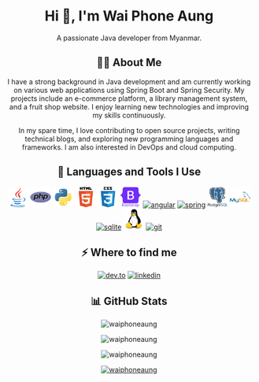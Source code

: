 <h1 align="center">Hi 👋, I'm Wai Phone Aung</h1>
<p align="center">A passionate Java developer from Myanmar.</p>

<h2 align="center">👨‍💻 About Me</h2>
<p align="center">I have a strong background in Java development and am currently working on various web applications using Spring Boot and Spring Security. My projects include an e-commerce platform, a library management system, and a fruit shop website. I enjoy learning new technologies and improving my skills continuously.</p>

<p align="center">In my spare time, I love contributing to open source projects, writing technical blogs, and exploring new programming languages and frameworks. I am also interested in DevOps and cloud computing.</p>

<h2 align="center">🚀 Languages and Tools I Use</h2>
<p align="center">
  <a href="https://www.java.com" target="_blank"><img src="https://raw.githubusercontent.com/devicons/devicon/master/icons/java/java-original.svg" alt="java" width="42" height="42" /></a>
  <a href="https://www.php.net" target="_blank"><img src="https://raw.githubusercontent.com/devicons/devicon/master/icons/php/php-original.svg" alt="php" width="42" height="42" /></a>
  <a href="https://www.python.org" target="_blank"><img src="https://raw.githubusercontent.com/devicons/devicon/master/icons/python/python-original.svg" alt="python" width="42" height="42" /></a>
  <a href="https://developer.mozilla.org/en-US/docs/Web/HTML" target="_blank"><img src="https://raw.githubusercontent.com/devicons/devicon/master/icons/html5/html5-original-wordmark.svg" alt="html5" width="42" height="42" /></a>
  <a href="https://developer.mozilla.org/en-US/docs/Web/CSS" target="_blank"><img src="https://raw.githubusercontent.com/devicons/devicon/master/icons/css3/css3-original-wordmark.svg" alt="css3" width="42" height="42" /></a>
  <a href="https://getbootstrap.com" target="_blank"><img src="https://raw.githubusercontent.com/devicons/devicon/master/icons/bootstrap/bootstrap-plain-wordmark.svg" alt="bootstrap" width="42" height="42" /></a>
  <a href="https://angular.io" target="_blank"><img src="https://angular.io/assets/images/logos/angular/angular.svg" alt="angular" width="42" height="42" /></a>
  <a href="https://spring.io" target="_blank"><img src="https://www.vectorlogo.zone/logos/springio/springio-icon.svg" alt="spring" width="42" height="42" /></a>
  <a href="https://www.postgresql.org" target="_blank"><img src="https://raw.githubusercontent.com/devicons/devicon/master/icons/postgresql/postgresql-original-wordmark.svg" alt="postgresql" width="42" height="42" /></a>
  <a href="https://www.mysql.com" target="_blank"><img src="https://raw.githubusercontent.com/devicons/devicon/master/icons/mysql/mysql-original-wordmark.svg" alt="mysql" width="42" height="42" /></a>
  <a href="https://www.sqlite.org" target="_blank"><img src="https://www.vectorlogo.zone/logos/sqlite/sqlite-icon.svg" alt="sqlite" width="42" height="42" /></a>
  <a href="https://www.linux.org" target="_blank"><img src="https://raw.githubusercontent.com/devicons/devicon/master/icons/linux/linux-original.svg" alt="linux" width="42" height="42" /></a>
  <a href="https://git-scm.com" target="_blank"><img src="https://www.vectorlogo.zone/logos/git-scm/git-scm-icon.svg" alt="git" width="42" height="42" /></a>
</p>

<h2 align="center">⚡️ Where to find me</h2>
<p align="center">
  <a href="https://dev.to/waiphoneaung" target="_blank"><img src="https://img.shields.io/badge/dev.to-0A0A0A?style=for-the-badge&logo=dev.to&logoColor=white" alt="dev.to" /></a>
  <a href="https://linkedin.com/in/waiphoneaung" target="_blank"><img src="https://img.shields.io/badge/linkedin-0A66C2?style=for-the-badge&logo=linkedin&logoColor=white" alt="linkedin" /></a>
</p>

<h2 align="center">📊 GitHub Stats</h2>
<p align="center">
  <img src="https://github-readme-stats.vercel.app/api?username=waiphoneaung&show_icons=true&locale=en" alt="waiphoneaung" />
</p>
<p align="center">
  <img src="https://github-readme-streak-stats.herokuapp.com/?user=waiphoneaung" alt="waiphoneaung" />
</p>
<p align="center">
  <img src="https://github-readme-stats.vercel.app/api/top-langs?username=waiphoneaung&show_icons=true&locale=en&layout=compact" alt="waiphoneaung" />
</p>
<p align="center">
  <a href="https://github.com/ryo-ma/github-profile-trophy"><img src="https://github-profile-trophy.vercel.app/?username=waiphoneaung" alt="waiphoneaung" /></a>
</p>
